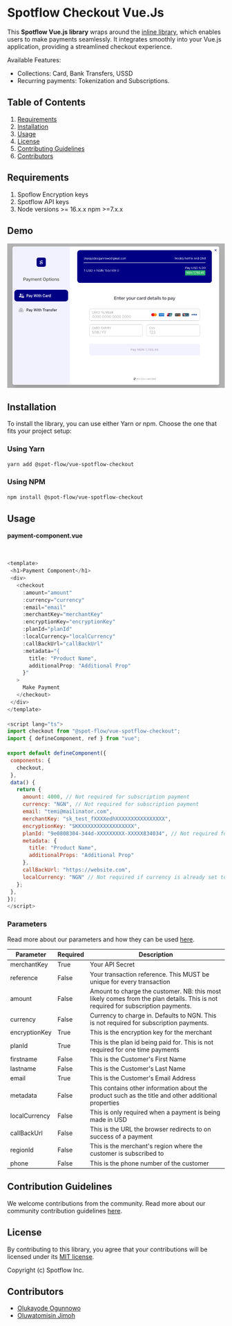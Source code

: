 
# Spotflow Checkout Vue.Js

This **Spotflow Vue.js library** wraps around the [inline library](https://github.com/Spotflow-One/spotflow-checkout-inline), which enables users to make payments seamlessly.
It integrates smoothly into your Vue.js application, providing a streamlined checkout experience.

Available Features:

- Collections: Card, Bank Transfers, USSD
- Recurring payments: Tokenization and Subscriptions.

## Table of Contents

1. [Requirements](#requirements)
2. [Installation](#installation)
3. [Usage](#usage)
4. [License](#license)
5. [Contributing Guidelines](#contribting-guidelines)
6. [Contributors](#contributors)

## Requirements

1. Spoflow Encryption keys
2. Spotflow API keys
3. Node versions >= 16.x.x npm >=7.x.x

## Demo

![Alt text](./demo-image.png "a title")

## Installation

To install the library, you can use either Yarn or npm. Choose the one that fits your project setup:

### Using Yarn

```bash
yarn add @spot-flow/vue-spotflow-checkout
 ```

### Using NPM

```bash
npm install @spot-flow/vue-spotflow-checkout
 ```

## Usage


**payment-component.vue**

 ```javascript


<template>
  <h1>Payment Component</h1>
  <div>
    <checkout 
      :amount="amount" 
      :currency="currency"
      :email="email" 
      :merchantKey="merchantKey" 
      :encryptionKey="encryptionKey" 
      :planId="planId"
      :localCurrency="localCurrency"
      :callBackUrl="callBackUrl"
      :metadata="{
        title: "Product Name",
        additionalProp: "Additional Prop"
      }"
    >
      Make Payment
    </checkout>
  </div>
</template>

 <script lang="ts">
import checkout from "@spot-flow/vue-spotflow-checkout";
import { defineComponent, ref } from "vue";

export default defineComponent({
  components: {
    checkout,
  },
  data() {
    return {
      amount: 4000, // Not required for subscription payment
      currency: "NGN", // Not required for subscription payment
      email: "temi@mailinator.com", 
      merchantKey: "sk_test_fXXXXedhXXXXXXXXXXXXXXXX",
      encryptionKey: "SKKXXXXXXXXXXXXXXXXX", 
      planId: "9e0808304-344d-XXXXXXXXX-XXXXX834034", // Not required for a one time payment
      metadata: {
        title: "Product Name",
        additionalProps: "Additional Prop"
      },
      callBackUrl: "https://website.com",
      localCurrency: "NGN" // Not required if currency is already set to the local currency of the region
    };
  },
});
</script> 
 ```

### Parameters

Read more about our parameters and how they can be used [here](https://docs.spotflow.one/Developer%20Tools/inline-js).

| Parameter           | Required |Description     |
| ------------------- | ----------------- | ---------------------------------------------------------------------------------------------------------------------------------------------------------------------------------------------------------------------------------------------- |
| merchantKey         | True              | Your API Secret |
| reference           | False             | Your transaction reference. This MUST be unique for every transaction  |
| amount              | False              | Amount to charge the customer. NB: this most likely comes from the plan details. This is not required for subscription payments.    |
| currency            | False             | Currency to charge in. Defaults to NGN. This is not required for subscription payments.                |
| encryptionKey       | True               | This is the encryption key for the merchant |
| planId   | True | This is the plan id being paid for. This is not required for one time payments  |
| firstname | False | This is the Customer's First Name |
| lastname | False | This is the Customer's Last Name |
| email | True | This is the Customer's Email Address |
| metadata | False | This contains other information about the product such as the title and other additional properties |
| localCurrency | False | This is only required when a payment is being made in USD |
| callBackUrl | False | This is the URL the browser redirects to on success of a payment |
| regionId | False | This is the merchant's region where the customer is subscribed to |
| phone | False | This is the phone number of the customer |

## Contribution Guidelines

We welcome contributions from the community. Read more about our community contribution guidelines [here](/CONTRIBUTION.md).

## License

By contributing to this library, you agree that your contributions will be licensed under its [MIT license](/LICENSE).

Copyright (c) Spotflow Inc.

## Contributors

- [Olukayode Ogunnowo](http://github.com/dansagam)
- [Oluwatomisin Jimoh](https://github.com/ekiira)
